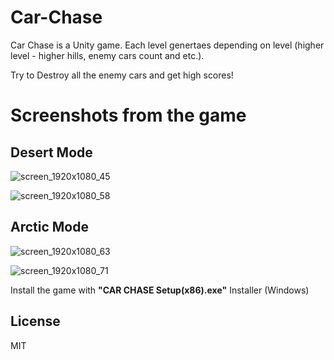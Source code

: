 # Car-Chase
Car Chase is a Unity game. Each level genertaes depending on level (higher level - higher hills, enemy cars count and etc.).

Try to Destroy all the enemy cars and get high scores!

# Screenshots from the game

## Desert Mode

![screen_1920x1080_45](https://user-images.githubusercontent.com/59918929/144734008-805f938d-e571-494d-9a0a-d6341072922f.jpg)

![screen_1920x1080_58](https://user-images.githubusercontent.com/59918929/144733999-89e6a280-8437-4b55-ad14-b869919e9f9e.jpg)

## Arctic Mode

![screen_1920x1080_63](https://user-images.githubusercontent.com/59918929/144734022-53d982eb-fb97-4ada-b105-c3fc1ca98c77.jpg)

![screen_1920x1080_71](https://user-images.githubusercontent.com/59918929/144734025-d08860f4-d059-4c9f-9eb8-810079d64552.jpg)

Install the game with **"CAR CHASE Setup(x86).exe"** Installer (Windows)

## License

MIT
